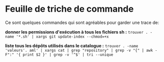 # Feuille de triche de commande

Ce sont quelques commandes qui sont agréables pour garder une trace de:

**donner les permissions d'exécution à tous les fichiers sh :** `trouver . -name '*.sh' | xargs git update-index --chmod=+x`

**liste tous les dépôts utilisés dans le catalogue :** `trouver . -name 'valeurs'. aml' | xargs cat | grep "repository" | grep -v "{" | awk -F":" '{ print $2 }' | grep -v '^$' | tri --unique`
